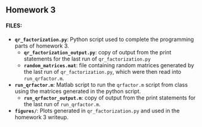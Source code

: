 ## Homework 3

#### FILES:
* **`qr_factorization.py`**: Python script used to complete the programming parts of homework 3.
  * **`qr_factorization_output.py`**: copy of output from the print statements for the last run of `qr_factorization.py`
  * **`random_matrices.mat`**: file containing random matrices generated by the last run of `qr_factorization.py`, which were then read into `run_qrfactor.m`.
* **`run_qrfactor.m`**: Matlab script to run the `qrfactor.m` script from class using the matrices generated in the python script.
  * **`run_qrfactor_output.m`**: copy of output from the print statements for the last run of `run_qrfactor.m`.
* **`figures/`**: Plots generated in `qr_factorization.py` and used in the homework 3 writeup.

